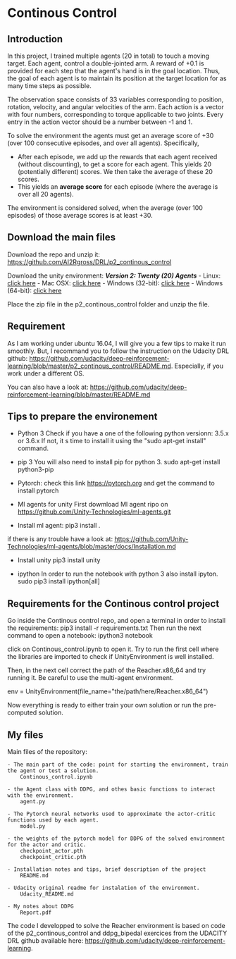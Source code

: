 # Continous Control

## Introduction
In this project, I trained multiple agents (20 in total) to touch a moving target. Each agent, control a double-jointed arm. A reward of +0.1 is provided for each step that the agent's hand is in the goal location. Thus, the goal of each agent is to maintain its position at the target location for as many time steps as possible.

The observation space consists of 33 variables corresponding to position, rotation, velocity, and angular velocities of the arm. Each action is a vector with four numbers, corresponding to torque applicable to two joints. Every entry in the action vector should be a number between -1 and 1.

To solve the environment the agents must get an average score of +30 (over 100 consecutive episodes, and over all agents).  Specifically,
- After each episode, we add up the rewards that each agent received (without discounting), to get a score for each agent.  This yields 20 (potentially different) scores.  We then take the average of these 20 scores. 
- This yields an **average score** for each episode (where the average is over all 20 agents).

The environment is considered solved, when the average (over 100 episodes) of those average scores is at least +30. 


## Download the main files
Download the repo and unzip it:
https://github.com/AI2Rgross/DRL/p2_continous_control

Download the unity environment:
**_Version 2: Twenty (20) Agents_**
        - Linux: [click here](https://s3-us-west-1.amazonaws.com/udacity-drlnd/P2/Reacher/Reacher_Linux.zip)
        - Mac OSX: [click here](https://s3-us-west-1.amazonaws.com/udacity-drlnd/P2/Reacher/Reacher.app.zip)
        - Windows (32-bit): [click here](https://s3-us-west-1.amazonaws.com/udacity-drlnd/P2/Reacher/Reacher_Windows_x86.zip)
        - Windows (64-bit): [click here](https://s3-us-west-1.amazonaws.com/udacity-drlnd/P2/Reacher/Reacher_Windows_x86_64.zip)
 

Place the zip file in the p2_continous_control folder and unzip the file.


## Requirement
As I am working under ubuntu 16.04, I will give you a few tips to make it run smoothly. But, I recommand you to follow the instruction on the Udacity DRL github: https://github.com/udacity/deep-reinforcement-learning/blob/master/p2_continous_control/README.md. Especially, if you work under a different OS.

You can also have a look at:
https://github.com/udacity/deep-reinforcement-learning/blob/master/README.md
 

## Tips to prepare the environement
- Python 3
Check if you have a one of the following python versionn: 3.5.x or 3.6.x
If not, it s time to install it using the "sudo apt-get install" command.

- pip 3
You will also need to install pip for python 3. 
sudo apt-get install python3-pip

- Pytorch:
check this link https://pytorch.org and get the command to install pytorch

- Ml agents for unity
First dowmload Ml agent ripo on https://github.com/Unity-Technologies/ml-agents.git

- Install ml agent:
pip3 install .

if there is any trouble have a look at:
https://github.com/Unity-Technologies/ml-agents/blob/master/docs/Installation.md

- Install unity
pip3 install unity

- ipython
In order to run the notebook with python 3 also install ipyton.
sudo pip3 install ipython[all]


## Requirements for the Continous control project
Go inside the Continous control repo, and open a terminal in order to install the requirements:
pip3 install -r requirements.txt
Then run the next command to open a notebook:
ipython3 notebook

click on Continous_control.ipynb to open it.
Try to run the first cell where the libraries are imported to check if UnityEnvironment is well installed.

Then, in the next cell correct the path of the Reacher.x86_64 and try running it. Be careful to use the multi-agent environment.

env = UnityEnvironment(file_name="the/path/here/Reacher.x86_64")

Now everything is ready to either train your own solution or run the pre-computed solution.


## My files
Main files of the repository:

    - The main part of the code: point for starting the environment, train the agent or test a solution.
        Continous_control.ipynb

    - the Agent class with DDPG, and othes basic functions to interact with the environment.
        agent.py

    - The Pytorch neural networks used to approximate the actor-critic functions used by each agent.
        model.py

    - the weights of the pytorch model for DDPG of the solved environment for the actor and critic.
        checkpoint_actor.pth 
        checkpoint_critic.pth
        
    - Installation notes and tips, brief description of the project
        README.md

    - Udacity original readme for instalation of the environment.
        Udacity_README.md

    - My notes about DDPG
        Report.pdf

The code I developped to solve the Reacher environment is based on code of the p2_continous_control and ddpg_bipedal exercices from the UDACITY DRL github available here: https://github.com/udacity/deep-reinforcement-learning.
